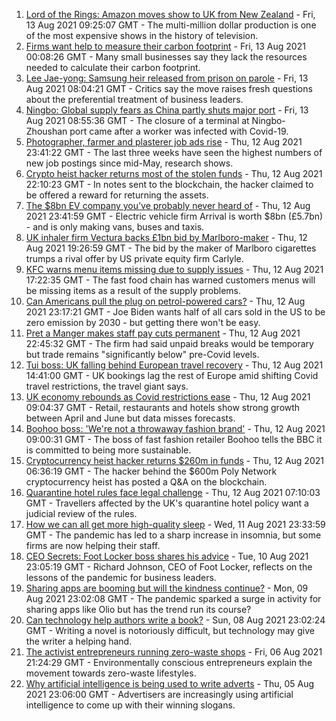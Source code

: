 1. [Lord of the Rings: Amazon moves show to UK from New Zealand](https://www.bbc.co.uk/news/business-58196473) - Fri, 13 Aug 2021 09:25:07 GMT - The multi-million dollar production is one of the most expensive shows in the history of television.
2. [Firms want help to measure their carbon footprint](https://www.bbc.co.uk/news/business-58167618) - Fri, 13 Aug 2021 00:08:26 GMT - Many small businesses say they lack the resources needed to calculate their carbon footprint.
3. [Lee Jae-yong: Samsung heir released from prison on parole](https://www.bbc.co.uk/news/world-asia-58196575) - Fri, 13 Aug 2021 08:04:21 GMT - Critics say the move raises fresh questions about the preferential treatment of business leaders.
4. [Ningbo: Global supply fears as China partly shuts major port](https://www.bbc.co.uk/news/business-58196477) - Fri, 13 Aug 2021 08:55:36 GMT - The closure of a terminal at Ningbo-Zhoushan port came after a worker was infected with Covid-19.
5. [Photographer, farmer and plasterer job ads rise](https://www.bbc.co.uk/news/business-58180312) - Thu, 12 Aug 2021 23:41:22 GMT - The last three weeks have seen the highest numbers of new job postings since mid-May, research shows.
6. [Crypto heist hacker returns most of the stolen funds](https://www.bbc.co.uk/news/business-58193396) - Thu, 12 Aug 2021 22:10:23 GMT - In notes sent to the blockchain, the hacker claimed to be offered a reward for returning the assets.
7. [The $8bn EV company you’ve probably never heard of](https://www.bbc.co.uk/news/business-58174043) - Thu, 12 Aug 2021 23:41:59 GMT - Electric vehicle firm Arrival is worth $8bn (£5.7bn) - and is only making vans, buses and taxis.
8. [UK inhaler firm Vectura backs £1bn bid by Marlboro-maker](https://www.bbc.co.uk/news/business-58193391) - Thu, 12 Aug 2021 19:26:59 GMT - The bid by the maker of Marlboro cigarettes trumps a rival offer by US private equity firm Carlyle.
9. [KFC warns menu items missing due to supply issues](https://www.bbc.co.uk/news/business-58180308) - Thu, 12 Aug 2021 17:22:35 GMT - The fast food chain has warned customers menus will be missing items as a result of the supply problems.
10. [Can Americans pull the plug on petrol-powered cars?](https://www.bbc.co.uk/news/business-58123729) - Thu, 12 Aug 2021 23:17:21 GMT - Joe Biden wants half of all cars sold in the US to be zero emission by 2030 - but getting there won't be easy.
11. [Pret a Manger makes staff pay cuts permanent](https://www.bbc.co.uk/news/business-58186299) - Thu, 12 Aug 2021 22:45:32 GMT - The firm had said unpaid breaks would be temporary but trade remains "significantly below" pre-Covid levels.
12. [Tui boss: UK falling behind European travel recovery](https://www.bbc.co.uk/news/business-58184088) - Thu, 12 Aug 2021 14:41:00 GMT - UK bookings lag the rest of Europe amid shifting Covid travel restrictions, the travel giant says.
13. [UK economy rebounds as Covid restrictions ease](https://www.bbc.co.uk/news/uk-58183519) - Thu, 12 Aug 2021 09:04:37 GMT - Retail, restaurants and hotels show strong growth between April and June but data misses forecasts.
14. [Boohoo boss: 'We're not a throwaway fashion brand'](https://www.bbc.co.uk/news/business-58160237) - Thu, 12 Aug 2021 09:00:31 GMT - The boss of fast fashion retailer Boohoo tells the BBC it is committed to being more sustainable.
15. [Cryptocurrency heist hacker returns $260m in funds](https://www.bbc.co.uk/news/business-58180692) - Thu, 12 Aug 2021 06:36:19 GMT - The hacker behind the $600m Poly Network cryptocurrency heist has posted a Q&A on the blockchain.
16. [Quarantine hotel rules face legal challenge](https://www.bbc.co.uk/news/business-58180307) - Thu, 12 Aug 2021 07:10:03 GMT - Travellers affected by the UK's quarantine hotel policy want a judicial review of the rules.
17. [How we can all get more high-quality sleep](https://www.bbc.co.uk/news/business-58148044) - Wed, 11 Aug 2021 23:33:59 GMT - The pandemic has led to a sharp increase in insomnia, but some firms are now helping their staff.
18. [CEO Secrets: Foot Locker boss shares his advice](https://www.bbc.co.uk/news/business-58101254) - Tue, 10 Aug 2021 23:05:19 GMT - Richard Johnson, CEO of Foot Locker, reflects on the lessons of the pandemic for business leaders.
19. [Sharing apps are booming but will the kindness continue?](https://www.bbc.co.uk/news/business-57981598) - Mon, 09 Aug 2021 23:02:08 GMT - The pandemic sparked a surge in activity for sharing apps like Olio but has the trend run its course?
20. [Can technology help authors write a book?](https://www.bbc.co.uk/news/business-58098481) - Sun, 08 Aug 2021 23:02:24 GMT - Writing a novel is notoriously difficult, but technology may give the writer a helping hand.
21. [The activist entrepreneurs running zero-waste shops](https://www.bbc.co.uk/news/business-57920754) - Fri, 06 Aug 2021 21:24:29 GMT - Environmentally conscious entrepreneurs explain the movement towards zero-waste lifestyles.
22. [Why artificial intelligence is being used to write adverts](https://www.bbc.co.uk/news/business-57781557) - Thu, 05 Aug 2021 23:06:00 GMT - Advertisers are increasingly using artificial intelligence to come up with their winning slogans.
